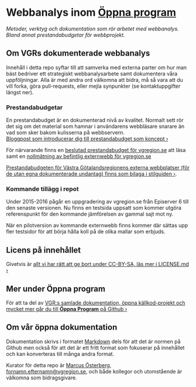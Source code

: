 # Webbanalys inom [Öppna program](http://vastra-gotalandsregionen.github.io/oppna-program/)
*Metoder, verktyg och dokumentation som rör arbetet med webbanalys. Bland annat prestandabudgetar för webbprojekt.*

## Om VGRs dokumenterade webbanalys
Innehåll i detta repo syftar till att samverka med externa parter om hur man bäst bedriver ett strategiskt webbanalysarbete samt dokumentera våra uppföljningar. Alla är med andra ord välkomna att bidra, må så vara att du vill forka, göra pull-requests, eller mejla synpunkter (se kontaktuppgifter längst ner).

### Prestandabudgetar
En prestandabudget är en dokumenterad nivå av kvalitet. Normalt sett rör det sig om det material som hamnar i användarens webbläsare snarare än vad som sker bakom kulisserna på webbservern.  
[Bloggpost som introducerar dig till prestandabudget som koncept ›](https://vgrutv.wordpress.com/2015/12/08/prestandabudget-nytt-satt-att-dokumentera-kvalitetsfaktorer/)

För närvarande finns en [beslutad prestandabudget för vgregion.se](https://github.com/Vastra-Gotalandsregionen/Webbanalys/blob/master/prestandabudgetar/www.vgregion.se.md) att läsa samt en [nollmätning av befintlig externwebb för vgregion.se](https://github.com/Vastra-Gotalandsregionen/Webbanalys/tree/master/m%C3%A4tningar/vgregion.se/2015-10-09%20nollm%C3%A4tning)

[Prestandabudgeten för Västra Götalandsregionens externa webbplatser (för de utan egna dokumenterade undantag) finns som bilaga i stilguiden ›](http://vastra-gotalandsregionen.github.io/vgr-styleguide/guidelines/prestandabudget/).

### Kommande tillägg i repot
Under 2015-2016 pågår en uppgradering av vgregion.se från Episerver 6 till den senaste versionen. Nu finns en testsida uppsatt som kommer utgöra referenspunkt för den kommande jämförelsen av gammal sajt mot ny.

När en pilotversion av kommande externwebb finns kommer där sättas upp fler testsidor för att börja hålla koll på de olika mallar som erbjuds.

## Licens på innehållet
Givetvis är [allt vi har rätt att ge bort under CC-BY-SA, läs mer i LICENSE.md ›](LICENSE.md)

## Mer under Öppna program
För att ta del av [VGR:s samlade dokumentation, öppna källkod-projekt och mycket mer går du till **Öppna Program** på Github ›](http://vastra-gotalandsregionen.github.io/oppna-program/)

## Om vår öppna dokumentation
Dokumentation skrivs i formatet [Markdown](http://en.wikipedia.org/wiki/Markdown) dels för att det är normen på Github men också för att det är ett fritt format som fokuserar på innehållet och kan konverteras till många andra format.

Kurator för detta repo är [Marcus Österberg](https://se.linkedin.com/in/marcusosterberg), fornamn.efternamn@vgregion.se, och både kollegor och utomstående är välkomna som bidragsgivare.
